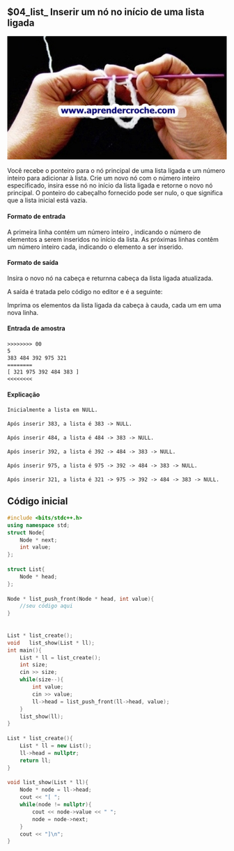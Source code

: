 ## $04_list_ Inserir um nó no início de uma lista ligada

![](__capa.jpg)

Você recebe o ponteiro para o nó principal de uma lista ligada e um número inteiro para adicionar à lista. Crie um novo nó com o número inteiro especificado, insira esse nó no início da lista ligada e retorne o novo nó principal. O ponteiro do cabeçalho fornecido pode ser nulo, o que significa que a lista inicial está vazia.

#### Formato de entrada

A primeira linha contém um número inteiro , indicando o número de elementos a serem inseridos no início da lista. As próximas linhas contêm um número inteiro cada, indicando o elemento a ser inserido.

#### Formato de saída

Insira o novo nó na cabeça e returnna cabeça da lista ligada atualizada.

A saída é tratada pelo código no editor e é a seguinte:

Imprima os elementos da lista ligada da cabeça à cauda, cada um em uma nova linha.

#### Entrada de amostra

```
>>>>>>>> 00
5
383 484 392 975 321
========
[ 321 975 392 484 383 ]
<<<<<<<<
```

#### Explicação

```
Inicialmente a lista em NULL.

Após inserir 383, a lista é 383 -> NULL.

Após inserir 484, a lista é 484 -> 383 -> NULL.

Após inserir 392, a lista é 392 -> 484 -> 383 -> NULL.

Após inserir 975, a lista é 975 -> 392 -> 484 -> 383 -> NULL.

Após inserir 321, a lista é 321 -> 975 -> 392 -> 484 -> 383 -> NULL.

```

## Código inicial

```cpp
#include <bits/stdc++.h>
using namespace std;
struct Node{
    Node * next;
    int value;
};

struct List{
    Node * head;
};

Node * list_push_front(Node * head, int value){
    //seu código aqui
}


List * list_create();
void   list_show(List * ll);
int main(){
    List * ll = list_create();
    int size;
    cin >> size;
    while(size--){
        int value;
        cin >> value;
        ll->head = list_push_front(ll->head, value);
    }
    list_show(ll);
}

List * list_create(){
    List * ll = new List();
    ll->head = nullptr;
    return ll;
}

void list_show(List * ll){
    Node * node = ll->head;
    cout << "[ ";
    while(node != nullptr){
        cout << node->value << " ";
        node = node->next;
    }
    cout << "]\n";
}
```
